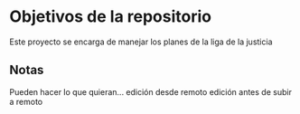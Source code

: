 # Objetivos de la repositorio

Este proyecto se encarga de manejar los planes de la liga de la justicia


## Notas
Pueden hacer lo que quieran...
edición desde remoto
edición antes de subir a remoto
